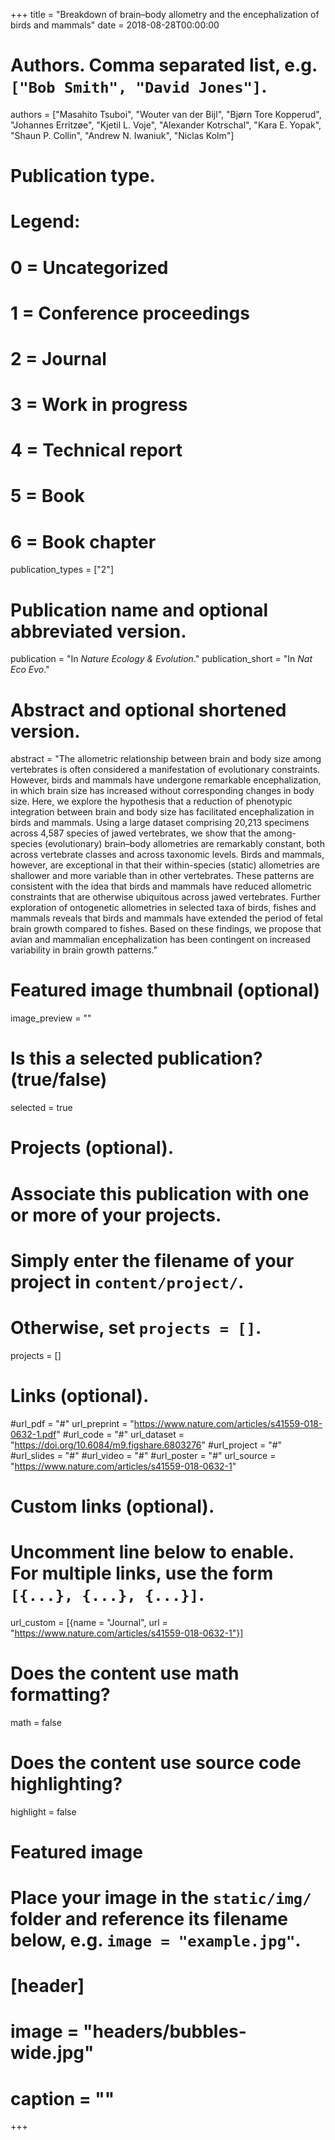 +++
title = "Breakdown of brain–body allometry and the encephalization of birds and mammals"
date = 2018-08-28T00:00:00

# Authors. Comma separated list, e.g. `["Bob Smith", "David Jones"]`.
authors = ["Masahito Tsuboi", "Wouter van der Bijl", "Bjørn Tore Kopperud", "Johannes Erritzøe", "Kjetil L. Voje", "Alexander Kotrschal", "Kara E. Yopak", "Shaun P. Collin", "Andrew N. Iwaniuk", "Niclas Kolm"]

# Publication type.
# Legend:
# 0 = Uncategorized
# 1 = Conference proceedings
# 2 = Journal
# 3 = Work in progress
# 4 = Technical report
# 5 = Book
# 6 = Book chapter
publication_types = ["2"]

# Publication name and optional abbreviated version.
publication = "In *Nature Ecology & Evolution*."
publication_short =  "In *Nat Eco Evo*."

# Abstract and optional shortened version.
abstract = "The allometric relationship between brain and body size among vertebrates is often considered a manifestation of evolutionary constraints. However, birds and mammals have undergone remarkable encephalization, in which brain size has increased without corresponding changes in body size. Here, we explore the hypothesis that a reduction of phenotypic integration between brain and body size has facilitated encephalization in birds and mammals. Using a large dataset comprising 20,213 specimens across 4,587 species of jawed vertebrates, we show that the among-species (evolutionary) brain–body allometries are remarkably constant, both across vertebrate classes and across taxonomic levels. Birds and mammals, however, are exceptional in that their within-species (static) allometries are shallower and more variable than in other vertebrates. These patterns are consistent with the idea that birds and mammals have reduced allometric constraints that are otherwise ubiquitous across jawed vertebrates. Further exploration of ontogenetic allometries in selected taxa of birds, fishes and mammals reveals that birds and mammals have extended the period of fetal brain growth compared to fishes. Based on these findings, we propose that avian and mammalian encephalization has been contingent on increased variability in brain growth patterns."

# Featured image thumbnail (optional)
image_preview = ""

# Is this a selected publication? (true/false)
selected = true

# Projects (optional).
#   Associate this publication with one or more of your projects.
#   Simply enter the filename of your project in `content/project/`.
#   Otherwise, set `projects = []`.
projects = []

# Links (optional).
#url_pdf = "#"
url_preprint = "https://www.nature.com/articles/s41559-018-0632-1.pdf"
#url_code = "#"
url_dataset = "https://doi.org/10.6084/m9.figshare.6803276"
#url_project = "#"
#url_slides = "#"
#url_video = "#"
#url_poster = "#"
url_source = "https://www.nature.com/articles/s41559-018-0632-1"

# Custom links (optional).
#   Uncomment line below to enable. For multiple links, use the form `[{...}, {...}, {...}]`.
url_custom = [{name = "Journal", url = "https://www.nature.com/articles/s41559-018-0632-1"}]

# Does the content use math formatting?
math = false

# Does the content use source code highlighting?
highlight = false

# Featured image
# Place your image in the `static/img/` folder and reference its filename below, e.g. `image = "example.jpg"`.
# [header]
# image = "headers/bubbles-wide.jpg"
# caption = ""

+++

